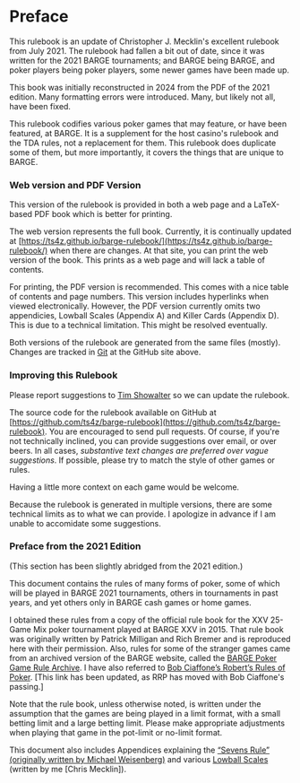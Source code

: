 Preface
=======

This rulebook is an update of Christopher J. Mecklin's excellent rulebook from
July 2021.  The rulebook had fallen a bit out of date, since it was written for
the 2021 BARGE tournaments; and BARGE being BARGE, and poker players being
poker players, some newer games have been made up.

This book was initially reconstructed in 2024 from the PDF of the 2021 edition.
Many formatting errors were introduced.  Many, but likely not all, have been
fixed.

This rulebook codifies various poker games that may feature, or have been
featured, at BARGE.  It is a supplement for the host casino's rulebook and the
TDA rules, not a replacement for them.  This rulebook does duplicate some of
them, but more importantly, it covers the things that are unique to BARGE.

### Web version and PDF Version

This version of the rulebook is provided in both a web page and a LaTeX-based
PDF book which is better for printing.

The web version represents the full book.  Currently, it is continually updated
at [https://ts4z.github.io/barge-rulebook/](https://ts4z.github.io/barge-rulebook/)
when there are changes.  At that site, you can print the web version of the book.
This prints as a web page and will lack a table of contents.

For printing, the PDF version is recommended.  This comes with a nice table of
contents and page numbers.  This version includes hyperlinks when viewed
electronically.  However, the PDF version currently omits two appendicies,
Lowball Scales (Appendix A) and Killer Cards (Appendix D).  This is due to a
technical limitation.  This might be resolved eventually.

Both versions of the rulebook are generated from the same files (mostly).
Changes are tracked in [Git](https://git-scm.com/) at the GitHub site above.

### Improving this Rulebook

Please report suggestions to [Tim Showalter](mailto:tjs@psaux.com) so we can
update the rulebook.

The source code for the rulebook available on GitHub at
[https://github.com/ts4z/barge-rulebook](https://github.com/ts4z/barge-rulebook).
You are encouraged to send pull requests.  Of course, if you're not technically
inclined, you can provide suggestions over email, or over beers.  In all cases,
*substantive text changes are preferred over vague suggestions*.  If possible,
please try to match the style of other games or rules.

Having a little more context on each game would be welcome.

Because the rulebook is generated in multiple versions, there are some
technical limits as to what we can provide.  I apologize in advance if I am
unable to accomidate some suggestions.

### Preface from the 2021 Edition

(This section has been slightly abridged from the 2021 edition.)

This document contains the rules of many forms of poker, some of which will be
played in BARGE 2021 tournaments, others in tournaments in past years, and yet
others only in BARGE cash games or home games.

I obtained these rules from a copy of the official rule book for the XXV
25-Game Mix poker tournament played at BARGE XXV in 2015. That rule book was
originally written by Patrick Milligan and Rich Bremer and is reproduced here
with their permission. Also, rules for some of the stranger games came from an
archived version of the BARGE website, called the [BARGE Poker Game Rule
Archive](http://web.archive.org/web/20120721203440/http://www.barge.org/rules/).
I have also referred to [Bob Ciaffone’s Robert’s Rules of
Poker](https://www.betsperts.com/poker/robs-poker-rules/).  [This link has been
updated, as RRP has moved with Bob Ciaffone's passing.]

Note that the rule book, unless otherwise noted, is written under the
assumption that the games are being played in a limit format, with a small
betting limit and a large betting limit. Please make appropriate adjustments
when playing that game in the pot-limit or no-limit format.

This document also includes Appendices explaining the [“Sevens Rule”
(originally written by Michael Weisenberg)](./sevens-rule.md) and various
[Lowball Scales](./lowball-scales.md) (written by me [Chris Mecklin]).
